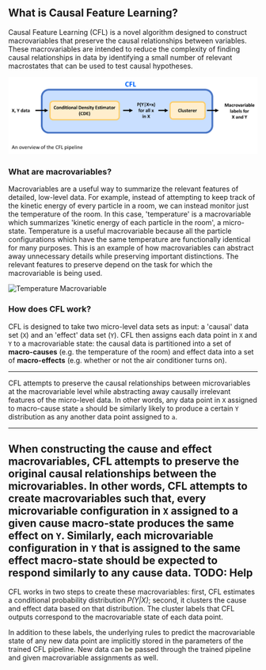 ## What is Causal Feature Learning? 


Causal Feature Learning (CFL) is a novel algorithm designed to construct macrovariables that preserve the causal relationships between variables. These macrovariables are intended to reduce the complexity of finding causal relationships in data by identifying a small number of relevant macrostates that can be used to test causal hypotheses. 

![Overview of CFL pipeline](../img/CFLpipeline.png "overview of CFL pipeline")

### What are macrovariables? 

Macrovariables are a useful way to summarize the relevant features of detailed,
low-level data. For example, instead of attempting to keep track of the kinetic
energy of every particle in a room, we can instead monitor just the temperature
of the room. In this case, 'temperature' is a macrovariable which summarizes
'kinetic energy of each particle in the room', a micro-state. Temperature is a
useful macrovariable because all the particle configurations which have the same
temperature are functionally identical for many purposes. This is an example of
how macrovariables can abstract away unnecessary details while preserving
important distinctions. The relevant features to preserve depend on the task for
which the macrovariable is being used. 

![Temperature Macrovariable](../img/temp_macrovar.png "Temperature is a
macrovariable")

### How does CFL work? 

CFL is designed to take two micro-level data sets as input: a 'causal' data set
(`X`) and an 'effect' data set (`Y`). CFL then assigns each data point in `X`
and `Y` to a macrovariable state: the causal data is partitioned into a set of
**macro-causes** (e.g. the temperature of the room) and effect data into a set
of **macro-effects** (e.g. whether or not the air conditioner turns on). 


---
CFL attempts to preserve the causal relationships between microvariables at the
macrovariable level while abstracting away causally irrelevant
features of the micro-level data. 
In other words, any data point in `X` assigned to macro-cause state `a` should
be similarly likely to produce a certain `Y` distribution as any another data point assigned to `a`. 


--- 
When constructing the cause and effect macrovariables, CFL attempts to preserve the original causal
relationships between the microvariables. In other words, CFL attempts to create
macrovariables such that, every microvariable configuration in `X` assigned to a given
cause macro-state produces the same effect on `Y`. Similarly, each
microvariable configuration in `Y` that is assigned to the same effect
macro-state should be expected to respond similarly to any cause data.  **TODO: Help**
--- 


CFL works in two steps to create these macrovariables: first, CFL estimates a
conditional probability distribution _P(Y|X)_; second, it clusters the cause
and effect data based on that distribution. The cluster labels that CFL outputs
correspond to the macrovariable state of each data point. 

In addition to these labels, the underlying rules to predict the macrovariable
state of any new data point are implicitly stored in the parameters of the trained CFL
pipeline. New data can be passed through the trained pipeline and given
macrovariable assignments as well. 
